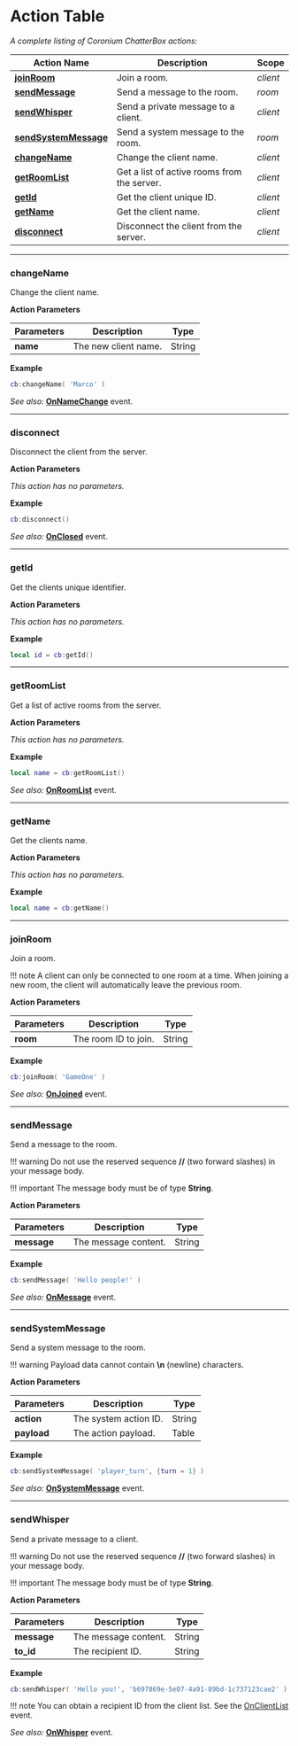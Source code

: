 # Action Table

_A complete listing of Coronium ChatterBox actions:_

|Action Name|Description|Scope|
|-----------|-----------|-----|
|__[joinRoom](#joinroom)__|Join a room.|_client_|
|__[sendMessage](#sendmessage)__|Send a message to the room.|_room_|
|__[sendWhisper](#sendwhisper)__|Send a private message to a client.|_client_|
|__[sendSystemMessage](#sendsystemmessage)__|Send a system message to the room.|_room_|
|__[changeName](#changename)__|Change the client name.|_client_|
|__[getRoomList](#getroomlist)__|Get a list of active rooms from the server.|_client_|
|__[getId](#getid)__|Get the client unique ID.|_client_|
|__[getName](#getname)__|Get the client name.|_client_|
|__[disconnect](#disconnect)__|Disconnect the client from the server.|_client_|

---

### changeName

Change the client name.

__Action Parameters__

|Parameters|Description|Type|
|----------|-----------|----|
|__name__|The new client name.|String|

__Example__

```lua
cb:changeName( 'Marco' )
```

_See also:_ __[OnNameChange](events/#onnamechange)__ event.

---

### disconnect

Disconnect the client from the server.

__Action Parameters__

_This action has no parameters._

__Example__

```lua
cb:disconnect()
```

_See also:_ __[OnClosed](events/#onclosed)__ event.

---

### getId

Get the clients unique identifier.

__Action Parameters__

_This action has no parameters._

__Example__

```lua
local id = cb:getId()
```

---

### getRoomList

Get a list of active rooms from the server.

__Action Parameters__

_This action has no parameters._

__Example__

```lua
local name = cb:getRoomList()
```

_See also:_ __[OnRoomList](events/#onroomlist)__ event.

---

### getName

Get the clients name.

__Action Parameters__

_This action has no parameters._

__Example__

```lua
local name = cb:getName()
```

---

### joinRoom

Join a room.

!!! note
    A client can only be connected to one room at a time. When joining a new room, the client will automatically leave the previous room.

__Action Parameters__

|Parameters|Description|Type|
|----------|-----------|----|
|__room__|The room ID to join.|String|

__Example__

```lua
cb:joinRoom( 'GameOne' )
```

_See also:_ __[OnJoined](events/#onjoined)__ event.

---

### sendMessage

Send a message to the room.

!!! warning
    Do not use the reserved sequence __//__ (two forward slashes) in your message body.

!!! important
    The message body must be of type __String__.

__Action Parameters__

|Parameters|Description|Type|
|----------|-----------|----|
|__message__|The message content.|String|

__Example__

```lua
cb:sendMessage( 'Hello people!' )
```

_See also:_ __[OnMessage](events/#onmessage)__ event.

---

### sendSystemMessage

Send a system message to the room.

!!! warning
    Payload data cannot contain __\n__ (newline) characters.

__Action Parameters__

|Parameters|Description|Type|
|----------|-----------|----|
|__action__|The system action ID.|String|
|__payload__|The action payload.|Table|

__Example__

```lua
cb:sendSystemMessage( 'player_turn', {turn = 1} )
```

_See also:_ __[OnSystemMessage](events/#onsystemmessage)__ event.

---

### sendWhisper

Send a private message to a client.

!!! warning
    Do not use the reserved sequence __//__ (two forward slashes) in your message body.

!!! important
    The message body must be of type __String__.

__Action Parameters__

|Parameters|Description|Type|
|----------|-----------|----|
|__message__|The message content.|String|
|__to_id__|The recipient ID.|String|

__Example__

```lua
cb:sendWhisper( 'Hello you!', 'b697869e-5e07-4a91-89bd-1c737123cae2' )
```

!!! note
    You can obtain a recipient ID from the client list. See the [OnClientList](events/#onclientlist) event.

_See also:_ __[OnWhisper](events/#onwhisper)__ event.
